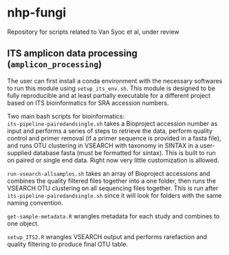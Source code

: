 # nhp-fungi
Repository for scripts related to Van Syoc et al, under review

## ITS amplicon data processing (`amplicon_processing`)  

The user can first install a conda environment with the necessary softwares to run this module using `setup_its_env.sh`. This module is designed to be fully reproducible and at least partially executable for a different project based on ITS bioinformatics for SRA accession numbers.  

Two main bash scripts for bioinformatics:  
`its-pipeline-pairedandsingle.sh` takes a Bioproject accession number as input and performs a series of steps to retrieve the data, perform quality control and primer removal (if a primer sequence is provided in a fasta file), and runs OTU clustering in VSEARCH with taxonomy in SINTAX in a user-supplied database fasta (must be formatted for sintax). This is built to run on paired or single end data. Right now very little customization is allowed.  

`run-vsearch-allsamples.sh` takes an array of Bioproject accessions and combines the quality filtered files together into a one folder, then runs the VSEARCH OTU clustering on all sequencing files together. This is run after `its-pipeline-pairedandsingle.sh` since it will look for folders with the same naming convention.  

`get-sample-metadata.R` wrangles metadata for each study and combines to one object. 

`setup_ITS2.R` wrangles VSEARCH output and performs rarefaction and quality filtering to produce final OTU table.